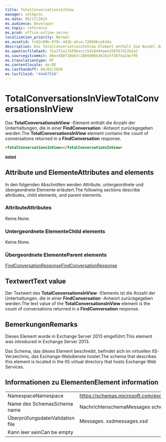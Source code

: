 ```yaml
---
title: TotalConversationsInView
manager: sethgros
ms.date: 09/17/2015
ms.audience: Developer
ms.topic: reference
ms.prod: office-online-server
localization_priority: Normal
ms.assetid: fc82c00b-979c-4d1b-a5ca-7268dbce634a
description: Das TotalConversationsInView-Element enthält die Anzahl der Unterhaltungen, die in einer FindConversation-Antwort zurückgegeben werden.
ms.openlocfilehash: 15a3f2a13359becc15418494aee359767d12b2a2
ms.sourcegitcommit: 88ec988f2bb67c1866d06b361615f3674a24e795
ms.translationtype: MT
ms.contentlocale: de-DE
ms.lasthandoff: 06/03/2020
ms.locfileid: "44467536"
---
```

# <a name="totalconversationsinview"></a><span data-ttu-id="45f2a-103">TotalConversationsInView</span><span class="sxs-lookup"><span data-stu-id="45f2a-103">TotalConversationsInView</span></span>

<span data-ttu-id="45f2a-104">Das **TotalConversationsInView** -Element enthält die Anzahl der Unterhaltungen, die in einer **FindConversation** -Antwort zurückgegeben werden.</span><span class="sxs-lookup"><span data-stu-id="45f2a-104">The **TotalConversationsInView** element contains the count of conversations returned in a **FindConversation** response.</span></span> 
  
```XML
<TotalConversationsInView></TotalConversationsInView>
```

 <span data-ttu-id="45f2a-105">**int**</span><span class="sxs-lookup"><span data-stu-id="45f2a-105">**int**</span></span>
## <a name="attributes-and-elements"></a><span data-ttu-id="45f2a-106">Attribute und Elemente</span><span class="sxs-lookup"><span data-stu-id="45f2a-106">Attributes and elements</span></span>

<span data-ttu-id="45f2a-107">In den folgenden Abschnitten werden Attribute, untergeordnete und übergeordnete Elemente erläutert.</span><span class="sxs-lookup"><span data-stu-id="45f2a-107">The following sections describe attributes, child elements, and parent elements.</span></span>
  
### <a name="attributes"></a><span data-ttu-id="45f2a-108">Attribute</span><span class="sxs-lookup"><span data-stu-id="45f2a-108">Attributes</span></span>

<span data-ttu-id="45f2a-109">Keine.</span><span class="sxs-lookup"><span data-stu-id="45f2a-109">None.</span></span>
  
### <a name="child-elements"></a><span data-ttu-id="45f2a-110">Untergeordnete Elemente</span><span class="sxs-lookup"><span data-stu-id="45f2a-110">Child elements</span></span>

<span data-ttu-id="45f2a-111">Keine.</span><span class="sxs-lookup"><span data-stu-id="45f2a-111">None.</span></span>
  
### <a name="parent-elements"></a><span data-ttu-id="45f2a-112">Übergeordnete Elemente</span><span class="sxs-lookup"><span data-stu-id="45f2a-112">Parent elements</span></span>

[<span data-ttu-id="45f2a-113">FindConversationResponse</span><span class="sxs-lookup"><span data-stu-id="45f2a-113">FindConversationResponse</span></span>](findconversationresponse.md)
  
## <a name="text-value"></a><span data-ttu-id="45f2a-114">Textwert</span><span class="sxs-lookup"><span data-stu-id="45f2a-114">Text value</span></span>

<span data-ttu-id="45f2a-115">Der Textwert des **TotalConversationsInView** -Elements ist die Anzahl der Unterhaltungen, die in einer **FindConversation** -Antwort zurückgegeben werden.</span><span class="sxs-lookup"><span data-stu-id="45f2a-115">The text value of the **TotalConversationsInView** element is the count of conversations returned in a **FindConversation** response.</span></span> 
  
## <a name="remarks"></a><span data-ttu-id="45f2a-116">Bemerkungen</span><span class="sxs-lookup"><span data-stu-id="45f2a-116">Remarks</span></span>

<span data-ttu-id="45f2a-117">Dieses Element wurde in Exchange Server 2013 eingeführt.</span><span class="sxs-lookup"><span data-stu-id="45f2a-117">This element was introduced in Exchange Server 2013.</span></span>
  
<span data-ttu-id="45f2a-118">Das Schema, das dieses Element beschreibt, befindet sich im virtuellen IIS-Verzeichnis, das Exchange-Webdienste hostet.</span><span class="sxs-lookup"><span data-stu-id="45f2a-118">The schema that describes this element is located in the IIS virtual directory that hosts Exchange Web Services.</span></span>
  
## <a name="element-information"></a><span data-ttu-id="45f2a-119">Informationen zu Elementen</span><span class="sxs-lookup"><span data-stu-id="45f2a-119">Element information</span></span>

|||
|:-----|:-----|
|<span data-ttu-id="45f2a-120">Namespace</span><span class="sxs-lookup"><span data-stu-id="45f2a-120">Namespace</span></span>  <br/> |https://schemas.microsoft.com/exchange/services/2006/messages  <br/> |
|<span data-ttu-id="45f2a-121">Name des Schemas</span><span class="sxs-lookup"><span data-stu-id="45f2a-121">Schema name</span></span>  <br/> |<span data-ttu-id="45f2a-122">Nachrichtenschema</span><span class="sxs-lookup"><span data-stu-id="45f2a-122">Messages schema</span></span>  <br/> |
|<span data-ttu-id="45f2a-123">Überprüfungsdatei</span><span class="sxs-lookup"><span data-stu-id="45f2a-123">Validation file</span></span>  <br/> |<span data-ttu-id="45f2a-124">Messages. xsd</span><span class="sxs-lookup"><span data-stu-id="45f2a-124">messages.xsd</span></span>  <br/> |
|<span data-ttu-id="45f2a-125">Kann leer sein</span><span class="sxs-lookup"><span data-stu-id="45f2a-125">Can be empty</span></span>  <br/> ||
   


